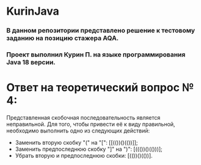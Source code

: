# KurinJava
### В данном репозитории представлено решение к тестовому заданию на позицию стажера AQA.
### Проект выполнил Курин П. на языке программирования Java 18 версии.
# Ответ на теоретический вопрос № 4:
Представленная скобочная последовательность является неправильной. Для того, чтобы привести её к виду правильной, необходимо выполнить одно из следующих действий: 
- Заменить вторую скобку "(" на "[": [[(())()(())]];
- Заменить предпоследнюю скобку "]" на ")": [((())()(()))];
- Убрать вторую и предпоследнюю скобки: [(())()(())].
